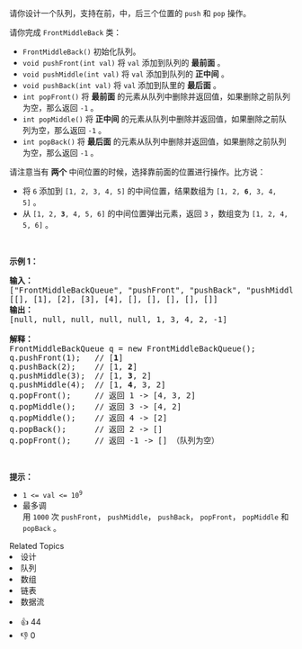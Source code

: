 <p>请你设计一个队列，支持在前，中，后三个位置的 <code>push</code>&nbsp;和 <code>pop</code>&nbsp;操作。</p>

<p>请你完成&nbsp;<code>FrontMiddleBack</code>&nbsp;类：</p>

<ul> 
 <li><code>FrontMiddleBack()</code>&nbsp;初始化队列。</li> 
 <li><code>void pushFront(int val)</code> 将&nbsp;<code>val</code>&nbsp;添加到队列的 <strong>最前面</strong>&nbsp;。</li> 
 <li><code>void pushMiddle(int val)</code> 将&nbsp;<code>val</code>&nbsp;添加到队列的 <strong>正中间</strong>&nbsp;。</li> 
 <li><code>void pushBack(int val)</code>&nbsp;将&nbsp;<code>val</code>&nbsp;添加到队里的 <strong>最后面</strong>&nbsp;。</li> 
 <li><code>int popFront()</code>&nbsp;将 <strong>最前面</strong> 的元素从队列中删除并返回值，如果删除之前队列为空，那么返回 <code>-1</code>&nbsp;。</li> 
 <li><code>int popMiddle()</code> 将 <b>正中间</b>&nbsp;的元素从队列中删除并返回值，如果删除之前队列为空，那么返回 <code>-1</code>&nbsp;。</li> 
 <li><code>int popBack()</code> 将 <strong>最后面</strong> 的元素从队列中删除并返回值，如果删除之前队列为空，那么返回 <code>-1</code>&nbsp;。</li> 
</ul>

<p>请注意当有&nbsp;<strong>两个</strong>&nbsp;中间位置的时候，选择靠前面的位置进行操作。比方说：</p>

<ul> 
 <li>将 <code>6</code>&nbsp;添加到&nbsp;<code>[1, 2, 3, 4, 5]</code>&nbsp;的中间位置，结果数组为&nbsp;<code>[1, 2, <strong>6</strong>, 3, 4, 5]</code>&nbsp;。</li> 
 <li>从&nbsp;<code>[1, 2, <strong>3</strong>, 4, 5, 6]</code>&nbsp;的中间位置弹出元素，返回&nbsp;<code>3</code>&nbsp;，数组变为&nbsp;<code>[1, 2, 4, 5, 6]</code>&nbsp;。</li> 
</ul>

<p>&nbsp;</p>

<p><strong>示例 1：</strong></p>

<pre>
<strong>输入：</strong>
["FrontMiddleBackQueue", "pushFront", "pushBack", "pushMiddle", "pushMiddle", "popFront", "popMiddle", "popMiddle", "popBack", "popFront"]
[[], [1], [2], [3], [4], [], [], [], [], []]
<strong>输出：</strong>
[null, null, null, null, null, 1, 3, 4, 2, -1]

<strong>解释：</strong>
FrontMiddleBackQueue q = new FrontMiddleBackQueue();
q.pushFront(1);   // [<strong>1</strong>]
q.pushBack(2);    // [1, <strong>2</strong>]
q.pushMiddle(3);  // [1, <strong>3</strong>, 2]
q.pushMiddle(4);  // [1, <strong>4</strong>, 3, 2]
q.popFront();     // 返回 1 -&gt; [4, 3, 2]
q.popMiddle();    // 返回 3 -&gt; [4, 2]
q.popMiddle();    // 返回 4 -&gt; [2]
q.popBack();      // 返回 2 -&gt; []
q.popFront();     // 返回 -1 -&gt; [] （队列为空）
</pre>

<p>&nbsp;</p>

<p><strong>提示：</strong></p>

<ul> 
 <li><code>1 &lt;= val &lt;= 10<sup>9</sup></code></li> 
 <li>最多调用&nbsp;<code>1000</code>&nbsp;次&nbsp;<code>pushFront</code>，&nbsp;<code>pushMiddle</code>，&nbsp;<code>pushBack</code>，&nbsp;<code>popFront</code>，&nbsp;<code>popMiddle</code>&nbsp;和&nbsp;<code>popBack</code> 。</li> 
</ul>

<div><div>Related Topics</div><div><li>设计</li><li>队列</li><li>数组</li><li>链表</li><li>数据流</li></div></div><br><div><li>👍 44</li><li>👎 0</li></div>